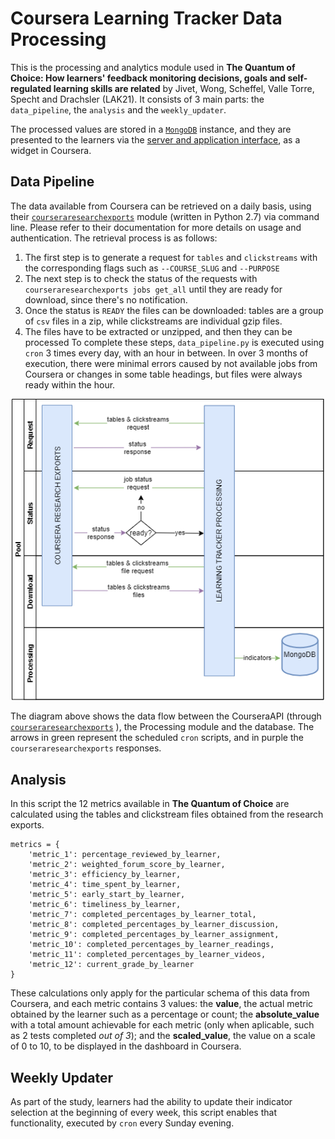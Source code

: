 # Coursera Learning Tracker Data Processing

This is the processing and analytics module used in 
**The Quantum of Choice: How learners' feedback monitoring decisions, goals and self-regulated learning skills are related** 
by Jivet, Wong, Scheffel, Valle Torre, Specht and Drachsler (LAK21).
It consists of 3 main parts: the `data_pipeline`, the `analysis` and the `weekly_updater`. 

The processed values are stored in a [`MongoDB`](https://www.mongodb.com/) instance, and they are presented to the learners via the [server and application interface](https://github.com/ioanajivet/DIY-LT), as a widget in Coursera. 

## Data Pipeline
The data available from Coursera can be retrieved on a daily basis, using their [`courseraresearchexports`](https://github.com/coursera/courseraresearchexports) 
module (written in Python 2.7) via command line. Please refer to their documentation for more details on usage and authentication. The retrieval process is as follows:
1. The first step is to generate a request for `tables` and `clickstreams` with the corresponding flags such as `--COURSE_SLUG` and `--PURPOSE`  
2. The next step is to check the status of the requests with `courseraresearchexports jobs get_all` until they are ready for download, since there's no notification. 
3. Once the status is `READY` the files can be downloaded: tables are a group of `csv` files in a zip, while clickstreams are individual gzip files.
4. The files have to be extracted or unzipped, and then they can be processed
To complete these steps, `data_pipeline.py` is executed using `cron` 3 times every day, with an hour in between. In over 3 months of execution, there were minimal errors
caused by not available jobs from Coursera or changes in some table headings, but files were always ready within the hour.

<p align="center">
    <img src="https://github.com/mvallet91/coursera-tracker-processing/blob/master/LearningTrackerData.png" width="500">
</p>

The diagram above shows the data flow between the CourseraAPI (through [`courseraresearchexports`](https://github.com/coursera/courseraresearchexports) ), the Processing module and the database. The arrows in green represent the scheduled `cron` scripts, and in purple the `courseraresearchexports` responses.

## Analysis
In this script the 12 metrics available in **The Quantum of Choice** are calculated using the tables and clickstream files obtained from the research exports. 
```
metrics = {
    'metric_1': percentage_reviewed_by_learner,
    'metric_2': weighted_forum_score_by_learner,
    'metric_3': efficiency_by_learner,
    'metric_4': time_spent_by_learner,
    'metric_5': early_start_by_learner,
    'metric_6': timeliness_by_learner,
    'metric_7': completed_percentages_by_learner_total,
    'metric_8': completed_percentages_by_learner_discussion,
    'metric_9': completed_percentages_by_learner_assignment,
    'metric_10': completed_percentages_by_learner_readings,
    'metric_11': completed_percentages_by_learner_videos,
    'metric_12': current_grade_by_learner
}
```
These calculations only apply for the particular schema of this data from Coursera, and each metric contains 3 values: 
the **value**, the actual metric obtained by the learner such as a percentage or count; 
the **absolute_value** with a total amount achievable for each metric (only when aplicable, such as 2 tests completed *out of 3*); 
and the **scaled_value**, the value on a scale of 0 to 10, to be displayed in the dashboard in Coursera. 

## Weekly Updater
As part of the study, learners had the ability to update their indicator selection at the beginning of every week, this script enables that functionality, 
executed by `cron` every Sunday evening.

